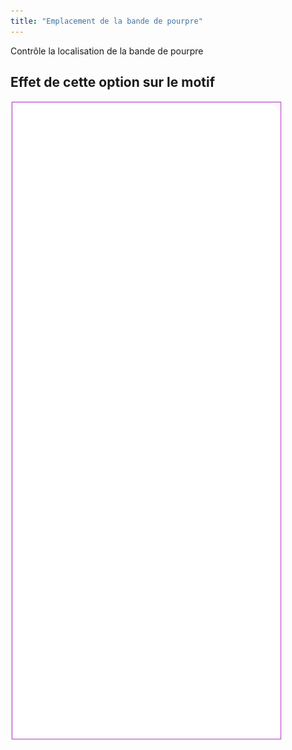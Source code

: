```yaml
---
title: "Emplacement de la bande de pourpre"
---
```


Contrôle la localisation de la bande de pourpre

## Effet de cette option sur le motif

![Cette image montre l'effet de cette option en superposant plusieurs variantes qui ont une valeur différente pour cette option](tiberius_clavuslocation_sample.svg "Effet de cette option sur le motif")
